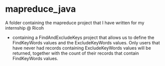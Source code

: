 # mapreduce_java
A folder containing the mapreduce project that I have written for my internship @ Ricoh

* containing a FindAndExcludeKeys project that allows us to define the FindKeyWords values and the ExcludeKeyWords values. Only users that have never had records containing ExcludeKeyWords values will be returned, together with the count of their records that contain FindKeyWords values. 
